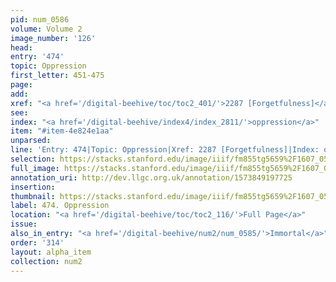 ```yaml
---
pid: num_0586
volume: Volume 2
image_number: '126'
head: 
entry: '474'
topic: Oppression
first_letter: 451-475
page: 
add: 
xref: "<a href='/digital-beehive/toc/toc2_401/'>2287 [Forgetfulness]</a>"
see: 
index: "<a href='/digital-beehive/index4/index_2811/'>oppression</a>"
item: "#item-4e824e1aa"
unparsed: 
line: 'Entry: 474|Topic: Oppression|Xref: 2287 [Forgetfulness]|Index: oppression|#item-4e824e1aa'
selection: https://stacks.stanford.edu/image/iiif/fm855tg5659%2F1607_0593/950,3400,2905,461/full/0/default.jpg
full_image: https://stacks.stanford.edu/image/iiif/fm855tg5659%2F1607_0593/full/full/0/default.jpg
annotation_uri: http://dev.llgc.org.uk/annotation/1573849197725
insertion: 
thumbnail: https://stacks.stanford.edu/image/iiif/fm855tg5659%2F1607_0593/950,3400,600,180/250,/0/default.jpg
label: 474. Oppression
location: "<a href='/digital-beehive/toc/toc2_116/'>Full Page</a>"
issue: 
also_in_entry: "<a href='/digital-beehive/num2/num_0585/'>Immortal</a>"
order: '314'
layout: alpha_item
collection: num2
---
```

